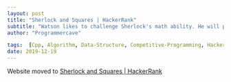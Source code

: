 ```yaml
---
layout: post
title: "Sherlock and Squares | HackerRank"
subtitle: "Watson likes to challenge Sherlock's math ability. He will provide a starting and ending value describing a range of integers. Sherlock must determine the number of *square integers* within that range, inclusive of the endpoints."
author: "Programmercave"

tags:  [Cpp, Algorithm, Data-Structure, Competitive-Programming, Hackerrank]
date: 2019-12-19
---
```


Website moved to [Sherlock and Squares | HackerRank](https://programmercave.com/blog/2019/12/19/Sherlock-and-Squares-HackerRank)